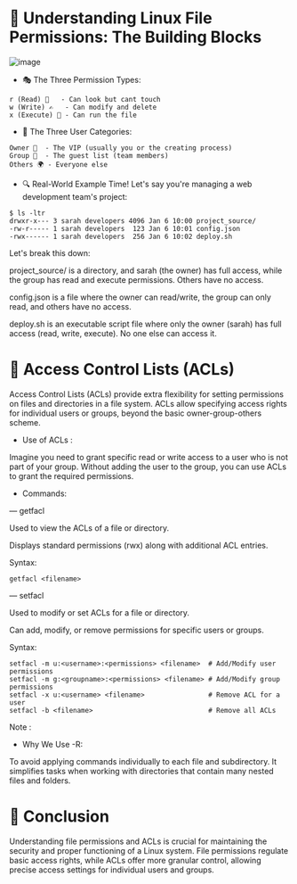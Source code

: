 # 📁 Understanding Linux File Permissions: The Building Blocks
![image](https://github.com/user-attachments/assets/7d49ba8e-d2b3-4abd-80ac-856ba418e4ad)

- 🎭 The Three Permission Types:

```
r (Read) 👀   - Can look but cant touch
w (Write) ✍️   - Can modify and delete
x (Execute) 🚀 - Can run the file
```

- 👥 The Three User Categories:
```
Owner 👑  - The VIP (usually you or the creating process)
Group 👥  - The guest list (team members)
Others 🌍 - Everyone else
```

- 🔍 Real-World Example Time!
Let's say you're managing a web development team's project:
```
$ ls -ltr
drwxr-x--- 3 sarah developers 4096 Jan 6 10:00 project_source/
-rw-r----- 1 sarah developers  123 Jan 6 10:01 config.json
-rwx------ 1 sarah developers  256 Jan 6 10:02 deploy.sh
```
Let's break this down:

project_source/ is a directory, and sarah (the owner) has full access, while the group has read and execute permissions. Others have no access.

config.json is a file where the owner can read/write, the group can only read, and others have no access.

deploy.sh is an executable script file where only the owner (sarah) has full access (read, write, execute). No one else can access it.


# 🚀 Access Control Lists (ACLs)

Access Control Lists (ACLs) provide extra flexibility for setting permissions on files and directories in a file system. ACLs allow specifying access rights for individual users or groups, beyond the basic owner-group-others scheme.

- Use of ACLs :

Imagine you need to grant specific read or write access to a user who is not part of your group. Without adding the user to the group, you can use ACLs to grant the required permissions.

- Commands:

— getfacl

Used to view the ACLs of a file or directory.

Displays standard permissions (rwx) along with additional ACL entries.

Syntax:
```
getfacl <filename>
```
— setfacl

Used to modify or set ACLs for a file or directory.

Can add, modify, or remove permissions for specific users or groups.

Syntax:
```
setfacl -m u:<username>:<permissions> <filename>  # Add/Modify user permissions
setfacl -m g:<groupname>:<permissions> <filename> # Add/Modify group permissions
setfacl -x u:<username> <filename>                # Remove ACL for a user
setfacl -b <filename>                             # Remove all ACLs
```

Note :

- Why We Use -R:

To avoid applying commands individually to each file and subdirectory.
It simplifies tasks when working with directories that contain many nested files and folders.



# 🫡 Conclusion

Understanding file permissions and ACLs is crucial for maintaining the security and proper functioning of a Linux system. File permissions regulate basic access rights, while ACLs offer more granular control, allowing precise access settings for individual users and groups.
